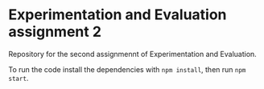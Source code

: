 # Experimentation and Evaluation assignment 2

Repository for the second assignmennt of Experimentation and Evaluation.


To run the code install the dependencies with `npm install`, then run `npm start`.
